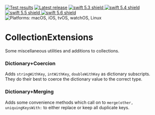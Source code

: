 [comment]: <> (Header Generated by ActionStatus 2.0.6 - 489)

[![Test results][tests shield]][actions] [![Latest release][release shield]][releases] [![swift 5.3 shield] ![swift 5.4 shield] ![swift 5.5 shield] ![swift 5.6 shield]][swift] ![Platforms: macOS, iOS, tvOS, watchOS, Linux][platforms shield]

[release shield]: https://img.shields.io/github/v/release/elegantchaos/CollectionExtensions
[platforms shield]: https://img.shields.io/badge/platforms-macOS_iOS_tvOS_watchOS_Linux-lightgrey.svg?style=flat "macOS, iOS, tvOS, watchOS, Linux"
[tests shield]: https://github.com/elegantchaos/CollectionExtensions/workflows/Tests/badge.svg
[swift 5.3 shield]: https://img.shields.io/badge/swift-5.3-F05138.svg "Swift 5.3"
[swift 5.4 shield]: https://img.shields.io/badge/swift-5.4-F05138.svg "Swift 5.4"
[swift 5.5 shield]: https://img.shields.io/badge/swift-5.5-F05138.svg "Swift 5.5"
[swift 5.6 shield]: https://img.shields.io/badge/swift-5.6-F05138.svg "Swift 5.6"

[swift]: https://swift.org
[releases]: https://github.com/elegantchaos/CollectionExtensions/releases
[actions]: https://github.com/elegantchaos/CollectionExtensions/actions

[comment]: <> (End of ActionStatus Header)


# CollectionExtensions

Some miscellaneous utilities and additions to collections.

### Dictionary+Coercion

Adds `stringWithKey`, `intWithKey`, `doubleWithKey` as dictionary subscripts. They do their best to coerce the dictionary value to the correct type.


### Dictionary+Merging

Adds some convenience methods which call on to `merge(other, uniquingKeysWith:` to either replace or keep all duplicate keys.
